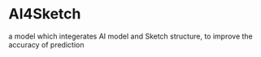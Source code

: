 # AI4Sketch
a model which integerates AI model and Sketch structure, to improve the accuracy of prediction
